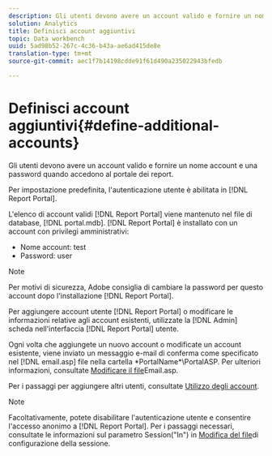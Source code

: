 ```yaml
---
description: Gli utenti devono avere un account valido e fornire un nome account e una password quando accedono al portale dei report.
solution: Analytics
title: Definisci account aggiuntivi
topic: Data workbench
uuid: 5ad98b52-267c-4c36-b43a-ae6ad415de8e
translation-type: tm+mt
source-git-commit: aec1f7b14198cdde91f61d490a235022943bfedb

---
```



# Definisci account aggiuntivi{#define-additional-accounts}

Gli utenti devono avere un account valido e fornire un nome account e una password quando accedono al portale dei report.

Per impostazione predefinita, l&#39;autenticazione utente è abilitata in [!DNL Report Portal].

L&#39;elenco di account validi [!DNL Report Portal] viene mantenuto nel file di database, [!DNL portal.mdb]. [!DNL Report Portal] è installato con un account con privilegi amministrativi:

* Nome account: test
* Password: user

>[!NOTE]
>
>Per motivi di sicurezza, Adobe consiglia di cambiare la password per questo account dopo l&#39;installazione [!DNL Report Portal].

Per aggiungere account utente [!DNL Report Portal] o modificare le informazioni relative agli account esistenti, utilizzate la [!DNL Admin] scheda nell&#39;interfaccia [!DNL Report Portal] utente.

Ogni volta che aggiungete un nuovo account o modificate un account esistente, viene inviato un messaggio e-mail di conferma come specificato nel [!DNL email.asp] file nella cartella \*PortalName*\PortalASP. Per ulteriori informazioni, consultate [Modificare il file](../../../home/c-rpt-oview/c-install-rpt-port/t-email-file.md#task-d9f4f306d38e435aa7effab3d94f690b)Email.asp.

Per i passaggi per aggiungere altri utenti, consultate [Utilizzo degli account](../../../home/c-rpt-oview/c-admin-rpt/c-work-accts/c-work-accts.md#concept-c933a1940bda4a3489d61d8af315e45d).

>[!NOTE]
>
>Facoltativamente, potete disabilitare l&#39;autenticazione utente e consentire l&#39;accesso anonimo a [!DNL Report Portal]. Per i passaggi necessari, consultate le informazioni sul parametro Session(&quot;In&quot;) in [Modifica del file](../../../home/c-rpt-oview/c-install-rpt-port/t-edit-sess-config-file.md#task-cf11c3a780bd4936afd3f64a6b30afc7)di configurazione della sessione.

